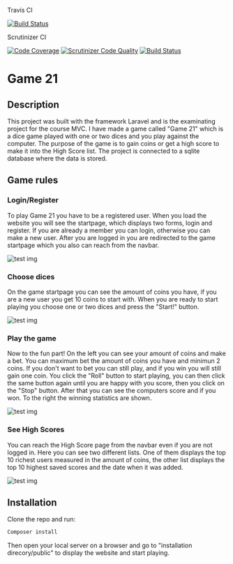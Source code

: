 Travis CI

[![Build Status](https://travis-ci.org/sohe3409/mvc-course-proj.svg?branch=master)](https://travis-ci.org/sohe3409/mvc-course-proj)


Scrutinizer CI

[![Code Coverage](https://scrutinizer-ci.com/g/sohe3409/mvc-course-proj/badges/coverage.png?b=master)](https://scrutinizer-ci.com/g/sohe3409/mvc-course-proj/?branch=master) [![Scrutinizer Code Quality](https://scrutinizer-ci.com/g/sohe3409/mvc-course-proj/badges/quality-score.png?b=master)](https://scrutinizer-ci.com/g/sohe3409/mvc-course-proj/?branch=master) [![Build Status](https://scrutinizer-ci.com/g/sohe3409/mvc-course-proj/badges/build.png?b=master)](https://scrutinizer-ci.com/g/sohe3409/mvc-course-proj/build-status/master)


# Game 21

## Description
This project was built with the framework Laravel and is the examinating project for the course MVC. I have made a game called "Game 21" which is a dice game played with one or two dices and you play against the computer. The purpose of the game is to gain coins or get a high score to make it into the High Score list. The project is connected to a sqlite database where the data is stored.


## Game rules

### Login/Register
To play Game 21 you have to be a registered user. When you load the website you will see the startpage, which displays two forms, login and register. If you are already a member you can login, otherwise you can make a new user. After you are logged in you are redirected to the game startpage which you also can reach from the navbar.

![test img](https://user-images.githubusercontent.com/71514079/119393584-6eeacb00-bcd1-11eb-8ec3-cd53307ec3c8.png)

### Choose dices
On the game startpage you can see the amount of coins you have, if you are a new user you get 10 coins to start with. When you are ready to start playing you choose one or two dices and press the "Start!" button.

![test img](https://user-images.githubusercontent.com/71514079/119393620-79a56000-bcd1-11eb-8e1c-d85ac078b06a.png)


### Play the game
Now to the fun part! On the left you can see your amount of coins and make a bet. You can maximum bet the amount of coins you have and minimun 2 coins. If you don't want to bet you can still play, and if you win you will still gain one coin. You click the "Roll" button to start playing, you can then click the same button again until you are happy with you score, then you click on the "Stop" button. After that you can see the computers score and if you won. To the right the winning statistics are shown.

![test img](https://user-images.githubusercontent.com/71514079/119393642-8033d780-bcd1-11eb-85d0-42bf43872dff.png)

### See High Scores
You can reach the High Score page from the navbar even if you are not logged in. Here you can see two different lists. One of them displays the top 10 richest users measured in the amount of coins, the other list displays the top 10 highest saved scores and the date when it was added.

![test img](https://user-images.githubusercontent.com/71514079/119393595-74481580-bcd1-11eb-8334-b775f4b9f157.png)

## Installation
Clone the repo and run:

```bash
Composer install
```
Then open your local server on a browser and go to "installation direcory/public" to display the website and start playing.
